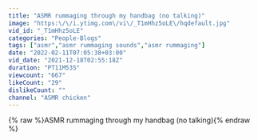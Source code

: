 ```yaml
---
title: "ASMR rummaging through my handbag (no talking)"
image: "https:\/\/i.ytimg.com\/vi\/_T1mHhz5oLE\/hqdefault.jpg"
vid_id: "_T1mHhz5oLE"
categories: "People-Blogs"
tags: ["asmr","asmr rummaging sounds","asmr rummaging"]
date: "2022-02-11T07:05:38+03:00"
vid_date: "2021-12-18T02:55:18Z"
duration: "PT11M53S"
viewcount: "667"
likeCount: "29"
dislikeCount: ""
channel: "ASMR chicken"
---
```

{% raw %}ASMR rummaging through my handbag (no talking){% endraw %}
